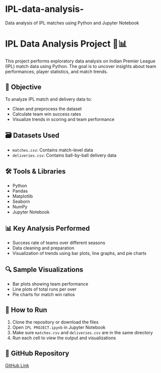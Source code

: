 # IPL-data-analysis-
Data analysis of IPL matches using Python and Jupyter Notebook
# IPL Data Analysis Project 🏏📊

This project performs exploratory data analysis on Indian Premier League (IPL) match data using Python. The goal is to uncover insights about team performances, player statistics, and match trends.

## 📌 Objective
To analyze IPL match and delivery data to:
- Clean and preprocess the dataset
- Calculate team win success rates
- Visualize trends in scoring and team performance

## 🗃️ Datasets Used
- `matches.csv`: Contains match-level data
- `deliveries.csv`: Contains ball-by-ball delivery data

## 🛠️ Tools & Libraries
- Python
- Pandas
- Matplotlib
- Seaborn
- NumPy
- Jupyter Notebook

## 📊 Key Analysis Performed
- Success rate of teams over different seasons
- Data cleaning and preparation
- Visualization of trends using bar plots, line graphs, and pie charts

## 🔍 Sample Visualizations
- Bar plots showing team performance
- Line plots of total runs per over
- Pie charts for match win ratios

## 📂 How to Run
1. Clone the repository or download the files
2. Open `IPL PROJECT.ipynb` in Jupyter Notebook
3. Make sure `matches.csv` and `deliveries.csv` are in the same directory
4. Run each cell to view the output and visualizations

## 🔗 GitHub Repository
[GitHub Link](https:/Prathmesh-Satam/github.com//IPL-data-analysis) 


